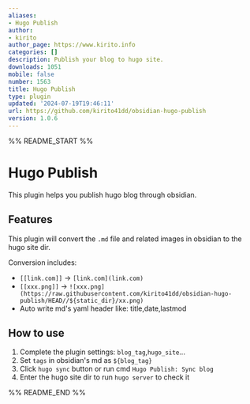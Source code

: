 ```yaml
---
aliases:
- Hugo Publish
author:
- kirito
author_page: https://www.kirito.info
categories: []
description: Publish your blog to hugo site.
downloads: 1051
mobile: false
number: 1563
title: Hugo Publish
type: plugin
updated: '2024-07-19T19:46:11'
url: https://github.com/kirito41dd/obsidian-hugo-publish
version: 1.0.6
---
```


%% README_START %%

# Hugo Publish

This plugin helps you publish hugo blog through obsidian.

## Features
This plugin will convert the `.md` file and related images in obsidian to the hugo site dir.

Conversion includes:
- `[[link.com]]` -> `[link.com](link.com)`
- `[[xxx.png]]` -> `![xxx.png](https://raw.githubusercontent.com/kirito41dd/obsidian-hugo-publish/HEAD//${static_dir}/xx.png)`
- Auto write md's yaml header like: title,date,lastmod 

## How to use

1. Complete the plugin settings: `blog_tag`,`hugo_site`...
2. Set `tags` in obsidian's md as `${blog_tag}`
3. Click `hugo sync` button or run cmd `Hugo Publish: Sync blog`
4. Enter the hugo site dir to run `hugo server` to check it



%% README_END %%